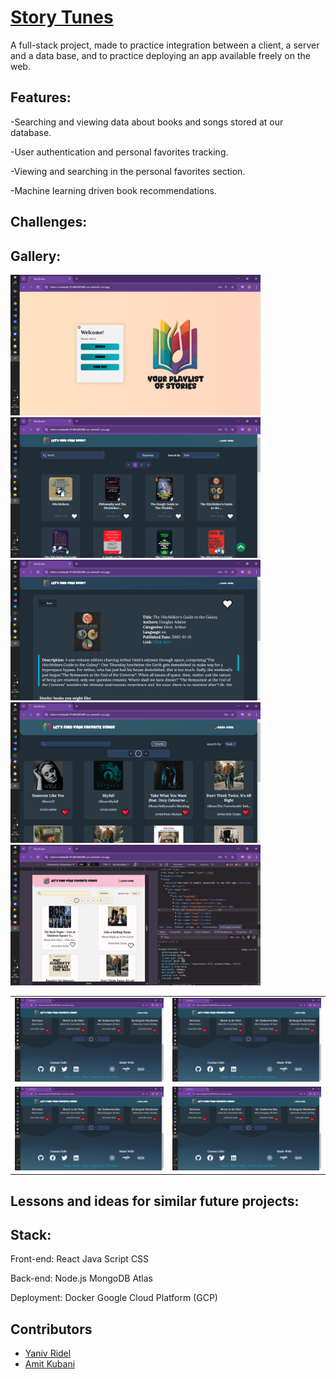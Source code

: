 # [Story Tunes](https://client-mediadb-91464205485.us-central1.run.app)
A full-stack project, made to practice integration between a client, a server and a data base, and to practice deploying an app available freely on the web.

## Features:
-Searching and viewing data about books and songs stored at our database.

-User authentication and personal favorites tracking.

-Viewing and searching in the personal favorites section.

-Machine learning driven book recommendations.

## Challenges:

## Gallery:
<img alt="menu" src="./Assets/Images/menu.png" width="400px">
<img alt="app-preview" src="./Assets/Images/books_search.png" width="400px">
<img alt="app-preview" src="./Assets/Images/books_single.png" width="400px">
<img alt="app-preview" src="./Assets/Images/favorite_songs.png" width="400px">
<img alt="app-preview" src="./Assets/Images/songs_responsive.png" width="400px">

<table style="width:100%; border-collapse:collapse;">
  <tr>
    <td style="text-align:center;"><img src="./Assets/Images/Screenshot (37).png" alt="Image 1" style=""></td>
    <td style="text-align:center;"><img src="./Assets/Images/Screenshot (37).png" alt="Image 2" style=""></td>
  </tr>
  <tr>
    <td style="text-align:center;"><img src="./Assets/Images/Screenshot (37).png" alt="Image 1" style=""></td>
    <td style="text-align:center;"><img src="./Assets/Images/Screenshot (37).png" alt="Image 2" style=""></td>
  </tr>
</table>

## Lessons and ideas for similar future projects:

## Stack:
Front-end:
React
Java Script
CSS

Back-end:
Node.js
MongoDB Atlas

Deployment:
Docker
Google Cloud Platform (GCP)

## Contributors
- [Yaniv Ridel](https://github.com/Yanivridel)
- [Amit Kubani](https://github.com/AgitAgit)
